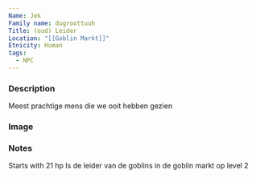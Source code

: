 ```yaml
---
Name: Jek
Family name: dugroottuuh
Title: (oud) Leider
Location: "[[Goblin Markt]]"
Etnicity: Human
tags:
  - NPC
---
```



### Description
Meest prachtige mens die we ooit hebben gezien


### Image


### Notes
Starts with 21 hp
Is de leider van de goblins in de goblin markt op level 2